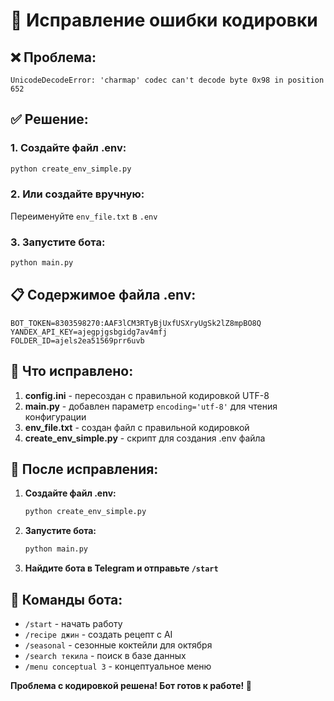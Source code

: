 # 🔧 Исправление ошибки кодировки

## ❌ Проблема:
```
UnicodeDecodeError: 'charmap' codec can't decode byte 0x98 in position 652
```

## ✅ Решение:

### 1. Создайте файл .env:
```bash
python create_env_simple.py
```

### 2. Или создайте вручную:
Переименуйте `env_file.txt` в `.env`

### 3. Запустите бота:
```bash
python main.py
```

## 📋 Содержимое файла .env:
```env
BOT_TOKEN=8303598270:AAF3lCM3RTyBjUxfUSXryUgSk2lZ8mpBO8Q
YANDEX_API_KEY=ajegpjgsbgidg7av4mfj
FOLDER_ID=ajels2ea51569prr6uvb
```

## 🔧 Что исправлено:

1. **config.ini** - пересоздан с правильной кодировкой UTF-8
2. **main.py** - добавлен параметр `encoding='utf-8'` для чтения конфигурации
3. **env_file.txt** - создан файл с правильной кодировкой
4. **create_env_simple.py** - скрипт для создания .env файла

## 🚀 После исправления:

1. **Создайте файл .env:**
   ```bash
   python create_env_simple.py
   ```

2. **Запустите бота:**
   ```bash
   python main.py
   ```

3. **Найдите бота в Telegram и отправьте `/start`**

## 🎯 Команды бота:
- `/start` - начать работу
- `/recipe джин` - создать рецепт с AI
- `/seasonal` - сезонные коктейли для октября
- `/search текила` - поиск в базе данных
- `/menu conceptual 3` - концептуальное меню

**Проблема с кодировкой решена! Бот готов к работе! 🍹**



